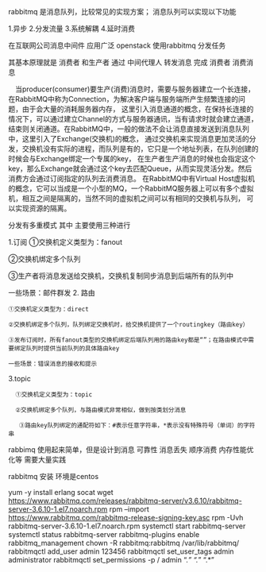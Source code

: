 rabbitmq 是消息队列，比较常见的实现方案；
消息队列可以实现以下功能

1.异步
2.分发流量
3.系统解耦
4.延时消费

在互联网公司消息中间件 应用广泛 openstack 使用rabbitmq 分发任务

其基本原理就是 消费者 和生产者 通过 中间代理人 转发消息 完成 消费者 消费消息


　当producer(consumer)要生产(消费)消息时，需要与服务器建立一个长连接，
 在RabbitMQ中称为Connection，为解决客户端与服务端所产生频繁连接的问题，由于会大量的消耗服务器内存，
 这里引入消息通道的概念，在保持长连接的情况下，可以通过建立Channel的方式与服务器通讯，当有请求时就会建立通道，
 结束则关闭通道。在RabbitMQ中，一般的做法不会让消息直接发送到消息队列中，这里引入了Exchange(交换机)的概念，
 通过交换机来实现消息更加灵活的分发，交换机没有实际的进程，而队列是有的，它只是一个地址列表，在队列创建的时候会与Exchange绑定一个专属的key，
 在生产者生产消息的时候也会指定这个key，那么Exchange就会通过这个key去匹配Queue，从而实现灵活分发。然后消费方会通过订阅指定的队列去消费消息。
 在RabbitMQ中有Virtual Host虚拟机的概念，它可以当成是一个小型的MQ，一个RabbitMQ服务器上可以有多个虚拟机，相互之间是隔离的，当然不同的虚拟机之间可以有相同的交换机与队列，
 可以实现资源的隔离。
 
 
 分发有多重模式 其中 主要使用三种进行  
 
 1.订阅 
   ①交换机定义类型为：fanout

  ②交换机绑定多个队列

  ③生产者将消息发送给交换机，交换机复制同步消息到后端所有的队列中

  一些场景：邮件群发
 2. 路由
 
    ①交换机定义类型为：direct

    ②交换机绑定多个队列，队列绑定交换机时，给交换机提供了一个routingkey（路由key）

    ③发布订阅时，所有fanout类型的交换机绑定后端队列用的路由key都是“”；在路由模式中需要绑定队列时提供当前队列的具体路由key

    一些场景：错误消息的接收和提示
    
  3.topic
  
      ①交换机定义类型为：topic

      ②交换机绑定多个队列，与路由模式非常相似，做到按类划分消息

       ③路由key队列绑定的通配符如下：#表示任意字符串，*表示没有特殊符号（单词）的字符串


rabbimq 使用起来简单，但是设计到消息 可靠性 消息丢失 顺序消费 内存性能优化等 需要大量实践


rabbitmq 安装  环境是centos 


   yum -y install erlang socat
   wget https://www.rabbitmq.com/releases/rabbitmq-server/v3.6.10/rabbitmq-server-3.6.10-1.el7.noarch.rpm
   rpm –import https://www.rabbitmq.com/rabbitmq-release-signing-key.asc
   rpm -Uvh rabbitmq-server-3.6.10-1.el7.noarch.rpm
   systemctl start rabbitmq-server
   systemctl status rabbitmq-server
   rabbitmq-plugins enable rabbitmq_management
   chown -R rabbitmq:rabbitmq /var/lib/rabbitmq/
   rabbitmqctl add_user admin 123456
   rabbitmqctl set_user_tags admin administrator
   rabbitmqctl set_permissions -p / admin “.*” “.*” “.*”
